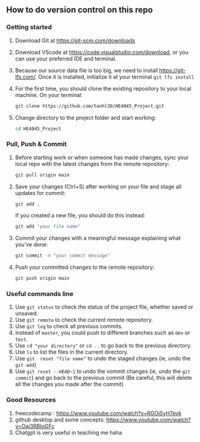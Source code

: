 ## How to do version control on this repo

### Getting started
1. Download Git at https://git-scm.com/downloads
2. Download VScode at https://code.visualstudio.com/download, or you can use your preferred IDE and terminal.
3. Because our source data file is too big, we need to install https://git-lfs.com/. Once it is installed, initialize it at your terminal `git lfs install`
4. For the first time, you should clone the existing repository to your local machine. On your terminal:

    ```bash
    git clone https://github.com/tanhl30/HE4045_Project.git
    ```

5. Change directory to the project folder and start working:

    ```bash
    cd HE4045_Project
    ```

### Pull, Push & Commit
1. Before starting work or when someone has made changes, sync your local repo with the latest changes from the remote repository:

    ```bash
    git pull origin main
    ```

2. Save your changes (Ctrl+S) after working on your file and stage all updates for commit:

    ```bash
    git add .
    ```

    If you created a new file, you should do this instead:

    ```bash
    git add "your file name"
    ```

3. Commit your changes with a meaningful message explaining what you've done:

    ```bash
    git commit -m "your commit message"
    ```

4. Push your committed changes to the remote repository:

    ```bash
    git push origin main
    ```

### Useful commands line 
1. Use `git status` to check the status of the project file, whether saved or unsaved.
2. Use `git remote` to check the current remote repository.
3. Use `git log` to check all previous commits.
4. Instead of `master`, you could push to different branches such as `dev` or `test`.
5. Use `cd "your directory"` or `cd ..` to go back to the previous directory.
6. Use `ls` to list the files in the current directory.
7. Use `git  reset "file name"` to undo the staged changes (ie, undo the `git add`)
8. Use `git reset --HEAD~1` to undo the vommit changes (ie, undo the `git commit`) and go back to the previous commit (Be careful, this will delete all the changes you made after the commit)

### Good Resources
1. freecodecamp : https://www.youtube.com/watch?v=RGOj5yH7evk
2. github desktop and some concepts: https://www.youtube.com/watch?v=Oaj3RBIoGFc 
3. Chatgpt is very useful in teaching me haha